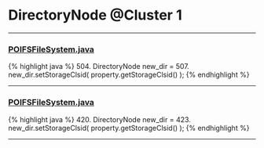 # DirectoryNode @Cluster 1

***

### [POIFSFileSystem.java](https://searchcode.com/codesearch/view/97397929/)
{% highlight java %}
504. DirectoryNode new_dir =
507. new_dir.setStorageClsid( property.getStorageClsid() );
{% endhighlight %}

***

### [POIFSFileSystem.java](https://searchcode.com/codesearch/view/15642276/)
{% highlight java %}
420. DirectoryNode new_dir =
423. new_dir.setStorageClsid( property.getStorageClsid() );
{% endhighlight %}

***

